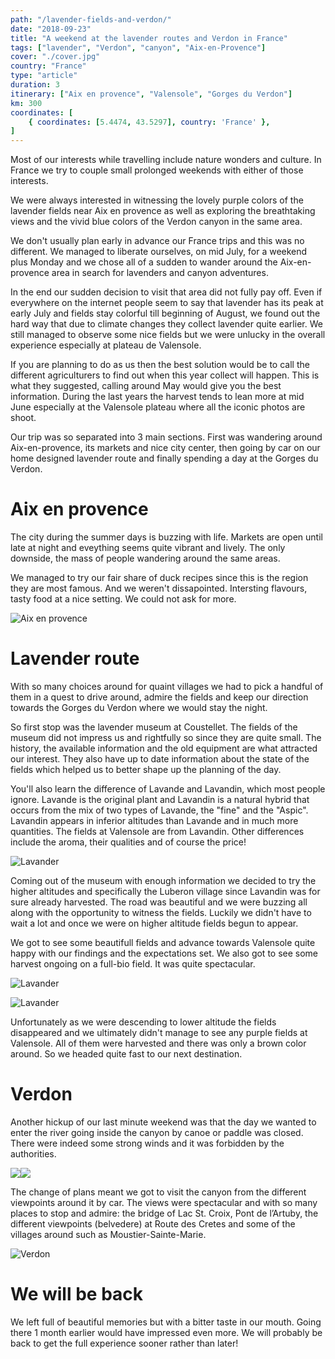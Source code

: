 ```yaml
---
path: "/lavender-fields-and-verdon/"
date: "2018-09-23"
title: "A weekend at the lavender routes and Verdon in France"
tags: ["lavender", "Verdon", "canyon", "Aix-en-Provence"]
cover: "./cover.jpg"
country: "France"
type: "article"
duration: 3
itinerary: ["Aix en provence", "Valensole", "Gorges du Verdon"]
km: 300
coordinates: [
    { coordinates: [5.4474, 43.5297], country: 'France' },
]
---
```


Most of our interests while travelling include nature wonders and culture. In France we try to couple small prolonged weekends with either of those interests.

We were always interested in witnessing the lovely purple colors of the lavender fields near Aix en provence as well as exploring the breathtaking views and the vivid blue colors of the Verdon canyon in the same area.

We don't usually plan early in advance our France trips and this was no different. We managed to liberate ourselves, on mid July, for a weekend plus Monday and we chose all of a sudden to wander around the Aix-en-provence area in search for lavenders and canyon adventures.

In the end our sudden decision to visit that area did not fully pay off. Even if everywhere on the internet people seem to say that lavender has its peak at early July and fields stay colorful till beginning of August, we found out the hard way that due to climate changes they collect lavender quite earlier.
We still managed to observe some nice fields but we were unlucky in the overall experience especially at plateau de Valensole.

<tip title="Planning lavender visits">
If you are planning to do as us then the best solution would be to call the different agriculturers to find out when this year collect will happen. This is what they suggested, calling around May would give you the best information. During the last years the harvest tends to lean more at mid June especially at the Valensole plateau where all the iconic photos are shoot.
</tip>

Our trip was so separated into 3 main sections. First was wandering around Aix-en-provence, its markets and nice city center, then going by car on our home designed lavender route and finally spending a day at the Gorges du Verdon.

# Aix en provence

The city during the summer days is buzzing with life. Markets are open until late at night and eveything seems quite vibrant and lively. The only downside, the mass of people wandering around the same areas.

We managed to try our fair share of duck recipes since this is the region they are most famous. And we weren't dissapointed. Intersting flavours, tasty food at a nice setting. We could not ask for more.

![Aix en provence](aix.jpg)

# Lavender route

With so many choices around for quaint villages we had to pick a handful of them in a quest to drive around, admire the fields and keep our direction towards the Gorges du Verdon where we would stay the night.

So first stop was the lavender museum at Coustellet. The fields of the museum did not impress us and rightfully so since they are quite small. The history, the available information and the old equipment are what attracted our interest. They also have up to date information about the state of the fields which helped us to better shape up the planning of the day.

<tip title="Lavander vs Lavandin">
You'll also learn the difference of Lavande and Lavandin, which most people ignore. Lavande is the original plant and Lavandin is a natural hybrid that occurs from the mix of two types of Lavande, the "fine" and the "Aspic". Lavandin appears in inferior altitudes than Lavande and in much more quantities. The fields at Valensole are from Lavandin. Other differences include the aroma, their qualities and of course the price!
</tip>

![Lavander](lavander1.jpg)

Coming out of the museum with enough information we decided to try the higher altitudes and specifically the Luberon village since Lavandin was for sure already harvested. The road was beautiful and we were buzzing all along with the opportunity to witness the fields. Luckily we didn't have to wait a lot and once we were on higher altitude fields begun to appear.

We got to see some beautifull fields and advance towards Valensole quite happy with our findings and the expectations set. We also got to see some harvest ongoing on a full-bio field. It was quite spectacular.

![Lavander](lavander3.jpg)

![Lavander](lavander4.jpg)

Unfortunately as we were descending to lower altitude the fields disappeared and we ultimately didn't manage to see any purple fields at Valensole. All of them were harvested and there was only a brown color around. So we headed quite fast to our next destination.

# Verdon

Another hickup of our last minute weekend was that the day we wanted to enter the river going inside the canyon by canoe or paddle was closed. There were indeed some strong winds and it was forbidden by the authorities.

<photo-composition><img src="gorges.jpg" /><img src="verdon.jpg" /></photo-composition>

The change of plans meant we got to visit the canyon from the different viewpoints around it by car. The views were spectacular and with so many places to stop and admire: the bridge of Lac St. Croix, Pont de l’Artuby, the different viewpoints (belvedere) at Route des Cretes and some of the villages around such as Moustier-Sainte-Marie.

![Verdon](verdon2.jpg)

# We will be back

We left full of beautiful memories but with a bitter taste in our mouth. Going there 1 month earlier would have impressed even more. We will probably be back to get the full experience sooner rather than later!
